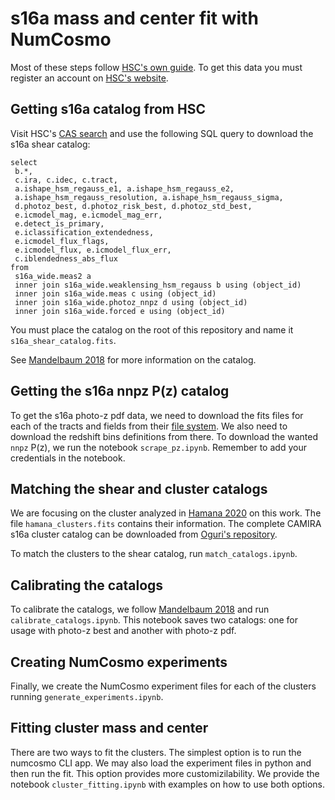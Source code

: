 # s16a mass and center fit with NumCosmo

Most of these steps follow [HSC's own guide](https://hsc-release.mtk.nao.ac.jp/doc/index.php/s16a-shape-catalog-pdr2/). To get this data you must register an account on [HSC's website](https://hsc-release.mtk.nao.ac.jp/datasearch/new_user/new).

## Getting s16a catalog from HSC

Visit HSC's [CAS search](https://hsc-release.mtk.nao.ac.jp/datasearch/) and use the following SQL query to download the s16a shear catalog:

```
select
 b.*, 
 c.ira, c.idec, c.tract,
 a.ishape_hsm_regauss_e1, a.ishape_hsm_regauss_e2, 
 a.ishape_hsm_regauss_resolution, a.ishape_hsm_regauss_sigma, 
 d.photoz_best, d.photoz_risk_best, d.photoz_std_best,
 e.icmodel_mag, e.icmodel_mag_err, 
 e.detect_is_primary, 
 e.iclassification_extendedness, 
 e.icmodel_flux_flags, 
 e.icmodel_flux, e.icmodel_flux_err, 
 c.iblendedness_abs_flux
from
 s16a_wide.meas2 a
 inner join s16a_wide.weaklensing_hsm_regauss b using (object_id)
 inner join s16a_wide.meas c using (object_id)
 inner join s16a_wide.photoz_nnpz d using (object_id)
 inner join s16a_wide.forced e using (object_id)
```

You must place the catalog on the root of this repository and name it `s16a_shear_catalog.fits`.

See [Mandelbaum 2018](https://ui.adsabs.harvard.edu/abs/2018PASJ...70S..25M/abstract) for more information on the catalog.


## Getting the s16a nnpz P(z) catalog

To get the s16a photo-z pdf data, we need to download the fits files for each of the tracts and fields from their [file system](https://hsc-release.mtk.nao.ac.jp/archive/filetree/s16a-shape-catalog/Sirius/). We also need to download the redshift bins definitions from there. To download the wanted `nnpz` P(z), we run the notebook `scrape_pz.ipynb`. Remember to add your credentials in the notebook.


## Matching the shear and cluster catalogs

We are focusing on the cluster analyzed in [Hamana 2020](https://arxiv.org/abs/2004.00170) on this work. The file `hamana_clusters.fits` contains their information. The complete CAMIRA s16a cluster catalog can be downloaded from [Oguri's repository](https://github.com/oguri/cluster_catalogs).

To match the clusters to the shear catalog, run `match_catalogs.ipynb`.


## Calibrating the catalogs

To calibrate the catalogs, we follow [Mandelbaum 2018](https://ui.adsabs.harvard.edu/abs/2018PASJ...70S..25M/abstract)  and run `calibrate_catalogs.ipynb`.
This notebook saves two catalogs: one for usage with photo-z best and another with photo-z pdf.


## Creating NumCosmo experiments

Finally, we create the NumCosmo experiment files for each of the clusters running `generate_experiments.ipynb`.


## Fitting cluster mass and center

There are two ways to fit the clusters. The simplest option is to run the numcosmo CLI app. We may also load the experiment files in python and then run the fit. This option provides more customizilability. We provide the notebook `cluster_fitting.ipynb` with examples on how to use both options.
